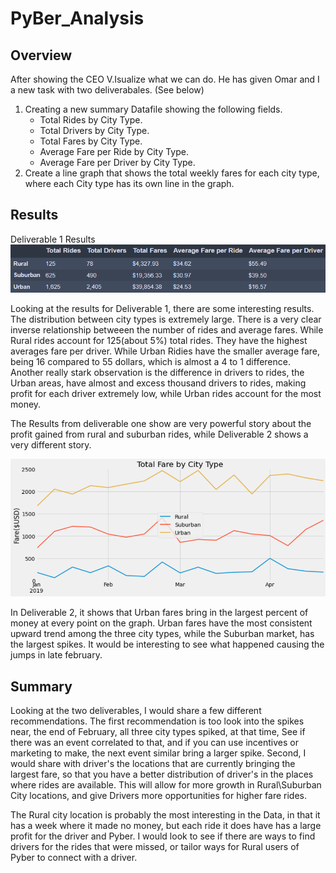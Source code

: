 # PyBer_Analysis

## Overview
<!-- Explain the purpose of the new analysis.-->
After showing the CEO V.Isualize what we can do. He has given Omar and I a new task with two deliverabales. (See below)

1. Creating a new summary Datafile showing the following fields.
   - Total Rides by City Type.
   - Total Drivers by City Type.
   - Total Fares by City Type.
   - Average Fare per Ride by City Type.
   - Average Fare per Driver by City Type.
2. Create a line graph that shows the total weekly fares for each city type, where each City type has its own line in the graph.

## Results
<!--Using images from the summary DataFrame and multiple-line chart, describe the differences in ride-sharing data among the different city types.-->
Deliverable 1 Results
![Deliverable 1](https://github.com/CaptCarmine/PyBer_Analysis/blob/main/Resources/Pyber_Summary.png?raw=true)

Looking at the results for Deliverable 1, there are some interesting results. The distribution between city types is extremely large. There is a very clear inverse relationship betweeen the number of rides and average fares. While Rural rides account for 125(about 5%) total rides. They have the highest averages fare per driver. While Urban Ridies have the smaller average fare, being 16 compared to 55 dollars, which is almost a 4 to 1 difference. Another really stark observation is the difference in drivers to rides, the Urban areas, have almost and excess thousand drivers to rides, making profit for each driver extremely low, while Urban rides account for the most money.

The Results from deliverable one show are very powerful story about the profit gained from rural and suburban rides, while Deliverable 2 shows a very different story.

![Deliverable 2](https://github.com/CaptCarmine/PyBer_Analysis/blob/main/analysis/Pyber_fare_summary.png?raw=true)

In Deliverable 2, it shows that Urban fares bring in the largest percent of money at every point on the graph. Urban fares have the most consistent upward trend among the three city types, while the Suburban market, has the largest spikes. It would be interesting to see what happened causing the jumps in late february.

## Summary
<!--Based on the results, provide three business recommendations to the CEO for addressing any disparities among the city types.-->
Looking at the two deliverables, I would share a few different recommendations. The first recommendation is too look into the spikes near, the end of February, all three city types spiked, at that time, See if there was an event correlated to that, and if you can use incentives or marketing to make, the next event similar bring a larger spike. Second, I would share with driver's the locations that are currently bringing the largest fare, so that you have a better distribution of driver's in the places where rides are available. This will allow for more growth in Rural\Suburban City locations, and give Drivers more opportunities for higher fare rides.

The Rural city location is probably the most interesting in the Data, in that it has a week where it made no money, but each ride it does have has a large profit for the driver and Pyber. I would look to see if there are ways to find drivers for the rides that were missed, or tailor ways for Rural users of Pyber to connect with a driver.
